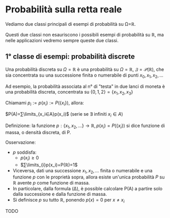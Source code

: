 # Probabilità sulla retta reale

Vediamo due classi principali di esempi di probabilità su Ω=ℝ.

Questi due classi non esauriscono i possibili esempi di probabilità su ℝ, ma nelle applicazioni vedremo sempre queste due classi.

## 1° classe di esempi: probabilità discrete

Una probabilità discreta su $Ω=ℝ$ è una probabilità su $Ω=ℝ$, $𝔉=\mathcal{P}(ℝ)$, che sia concentrata su una successione finita o numerabile di punti $x_0,x_1,x_2,…$

Ad esempio, la probabilità associata al n° di "testa" in due lanci di moneta è una probabilità discreta, concentrata su $\{0,1,2\}=\{x_1,x_2,x_3\}$

Chiamami $p_i:=p(x_i):=P(\{x_i\})$, allora:

$P(A)=∑\limits_{x_i∈A}p(x_i)$
(serie se ∃ infiniti $x_i∈A$)

Definizione: la funzione $p:\{x_1,x_2,…\}→ℝ,p(x_i)=P(\{x_i\})$ si dice funzione di massa, o densità discreta, di P.

Osservazione:
- $p$ soddisfa:
	- $p(x_i)≥0$
	- $∑\limits_{i}p(x_i)=P(ℝ)=1$
- Viceversa, dati una successione $x_1,x_2,…$ finita o numerabile e una funzione $p$ con le proprietà sopra, allora esiste un'unica probabilità $P$ su ℝ avente $p$ come funzione di massa.
- In particolare, dalla formula (Δ), è possible calcolare P(A) a partire solo dalla successione e dalla funzione di massa.
- Si definisce $p$ su tutto ℝ, ponendo $p(x)=0$ per $x≠x_i$

TODO
